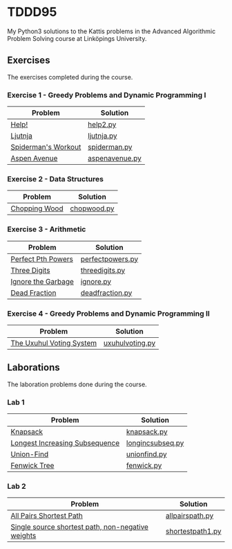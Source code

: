 # TDDD95

My Python3 solutions to the Kattis problems in the Advanced Algorithmic Problem Solving course at Linköpings University.

## Exercises

The exercises completed during the course.

### Exercise 1 - Greedy Problems and Dynamic Programming I

| Problem                                                           | Solution                             |
| ----------------------------------------------------------------- | ------------------------------------ |
| [Help!](https://open.kattis.com/problems/help2)                   | [help2.py](ex1/help2.py)             |
| [Ljutnja](https://open.kattis.com/problems/ljutnja)               | [ljutnja.py](ex1/ljutnja.py)         |
| [Spiderman's Workout](https://open.kattis.com/problems/spiderman) | [spiderman.py](ex1/spiderman.py)     |
| [Aspen Avenue](https://open.kattis.com/problems/aspenavenue)      | [aspenavenue.py](ex1/aspenavenue.py) |

### Exercise 2 - Data Structures

| Problem                                                    | Solution                       |
| ---------------------------------------------------------- | ------------------------------ |
| [Chopping Wood](https://open.kattis.com/problems/chopwood) | [chopwood.py](ex2/chopwood.py) |

### Exercise 3 - Arithmetic

| Problem                                                              | Solution                                 |
| -------------------------------------------------------------------- | ---------------------------------------- |
| [Perfect Pth Powers](https://open.kattis.com/problems/perfectpowers) | [perfectpowers.py](ex3/perfectpowers.py) |
| [Three Digits](https://open.kattis.com/problems/threedigits)         | [threedigits.py](ex3/threedigits.py)     |
| [Ignore the Garbage](https://open.kattis.com/problems/ignore)        | [ignore.py](ex3/ignore.py)               |
| [Dead Fraction](https://open.kattis.com/problems/deadfraction)       | [deadfraction.py](ex3/deadfraction.py)   |

### Exercise 4 - Greedy Problems and Dynamic Programming II

| Problem                                                                   | Solution                               |
| ------------------------------------------------------------------------- | -------------------------------------- |
| [The Uxuhul Voting System](https://open.kattis.com/problems/uxuhulvoting) | [uxuhulvoting.py](ex4/uxuhulvoting.py) |

## Laborations

The laboration problems done during the course.

### Lab 1

| Problem                                                                          | Solution                                  |
| -------------------------------------------------------------------------------- | ----------------------------------------- |
| [Knapsack](https://open.kattis.com/problems/knapsack)                            | [knapsack.py](lab1/knapsack.py)           |
| [Longest Increasing Subsequence](https://open.kattis.com/problems/longincsubseq) | [longincsubseq.py](lab1/longincsubseq.py) |
| [Union-Find](https://open.kattis.com/problems/unionfind)                         | [unionfind.py](lab1/unionfind.py)         |
| [Fenwick Tree](https://open.kattis.com/problems/fenwick)                         | [fenwick.py](lab1/fenwick.py)             |

### Lab 2

| Problem                                                                  | Solution                                |
| ------------------------------------------------------------------------ | --------------------------------------- |
| [All Pairs Shortest Path](https://open.kattis.com/problems/allpairspath) | [allpairspath.py](lab2/allpairspath.py) |
| [Single source shortest path, non-negative weights](https://open.kattis.com/problems/shortestpath1)|[shortestpath1.py](lab2/shortestpath1.py) |
